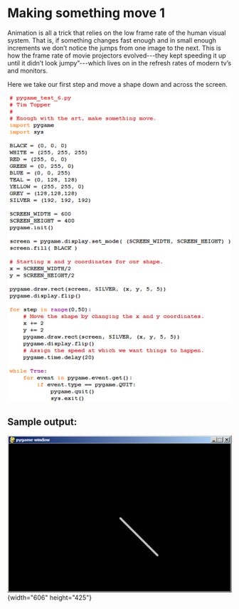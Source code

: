 # Making something move 1

Animation is all a trick that relies on the low frame rate of the human
visual system. That is, if something changes fast enough and in small
enough increments we don’t notice the jumps from one image to the next.
This is how the frame rate of movie projectors evolved---they kept
speeding it up until it didn’t look jumpy”---which lives on in the
refresh rates of modern tv’s and monitors.

Here we take our first step and move a shape down and across the screen.

![Image of pygame_test_6.py source code.](02_pygame_test_6.py.png)

## Sample output:

![Sample output.](02_pygame_test_6.py.output.png){width="606"
height="425"}
